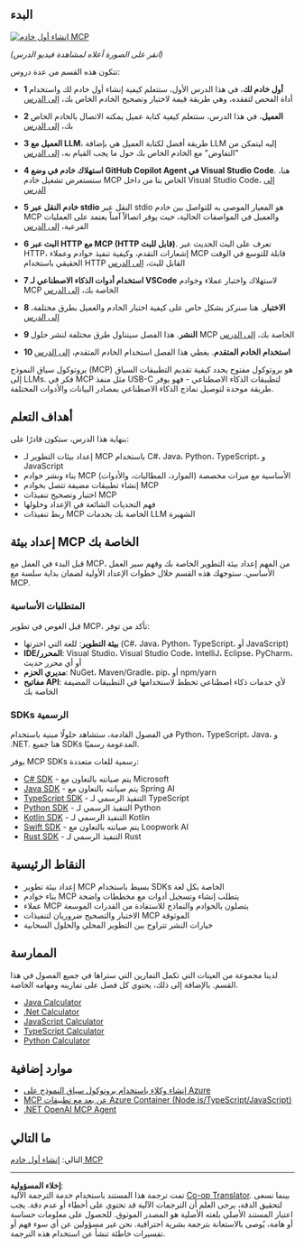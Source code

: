 <!--
CO_OP_TRANSLATOR_METADATA:
{
  "original_hash": "94b861de00829c34912ac36140f6183e",
  "translation_date": "2025-10-06T13:25:33+00:00",
  "source_file": "03-GettingStarted/README.md",
  "language_code": "ar"
}
-->
## البدء  

[![إنشاء أول خادم MCP](../../../translated_images/04.0ea920069efd979a0b2dad51e72c1df7ead9c57b3305796068a6cee1f0dd6674.ar.png)](https://youtu.be/sNDZO9N4m9Y)

_(انقر على الصورة أعلاه لمشاهدة فيديو الدرس)_

تتكون هذه القسم من عدة دروس:

- **1 أول خادم لك**، في هذا الدرس الأول، ستتعلم كيفية إنشاء أول خادم لك واستخدام أداة الفحص لتفقده، وهي طريقة قيمة لاختبار وتصحيح الخادم الخاص بك، [إلى الدرس](01-first-server/README.md)

- **2 العميل**، في هذا الدرس، ستتعلم كيفية كتابة عميل يمكنه الاتصال بالخادم الخاص بك، [إلى الدرس](02-client/README.md)

- **3 العميل مع LLM**، طريقة أفضل لكتابة العميل هي بإضافة LLM إليه ليتمكن من "التفاوض" مع الخادم الخاص بك حول ما يجب القيام به، [إلى الدرس](03-llm-client/README.md)

- **4 استهلاك خادم في وضع GitHub Copilot Agent في Visual Studio Code**. هنا، سنستعرض تشغيل خادم MCP الخاص بنا من داخل Visual Studio Code، [إلى الدرس](04-vscode/README.md)

- **5 خادم النقل عبر stdio** النقل عبر stdio هو المعيار الموصى به للتواصل بين خادم MCP والعميل في المواصفات الحالية، حيث يوفر اتصالاً آمناً يعتمد على العمليات الفرعية، [إلى الدرس](05-stdio-server/README.md)

- **6 البث عبر HTTP مع MCP (HTTP قابل للبث)**. تعرف على البث الحديث عبر HTTP، إشعارات التقدم، وكيفية تنفيذ خوادم وعملاء MCP قابلة للتوسع في الوقت الحقيقي باستخدام HTTP القابل للبث، [إلى الدرس](06-http-streaming/README.md)

- **7 استخدام أدوات الذكاء الاصطناعي لـ VSCode** لاستهلاك واختبار عملاء وخوادم MCP الخاصة بك، [إلى الدرس](07-aitk/README.md)

- **8 الاختبار**. هنا سنركز بشكل خاص على كيفية اختبار الخادم والعميل بطرق مختلفة، [إلى الدرس](08-testing/README.md)

- **9 النشر**. هذا الفصل سيتناول طرق مختلفة لنشر حلول MCP الخاصة بك، [إلى الدرس](09-deployment/README.md)

- **10 استخدام الخادم المتقدم**. يغطي هذا الفصل استخدام الخادم المتقدم، [إلى الدرس](./10-advanced/README.md)

بروتوكول سياق النموذج (MCP) هو بروتوكول مفتوح يحدد كيفية تقديم التطبيقات السياق إلى LLMs. فكر في MCP مثل منفذ USB-C لتطبيقات الذكاء الاصطناعي - فهو يوفر طريقة موحدة لتوصيل نماذج الذكاء الاصطناعي بمصادر البيانات والأدوات المختلفة.

## أهداف التعلم

بنهاية هذا الدرس، ستكون قادرًا على:

- إعداد بيئات التطوير لـ MCP باستخدام C#، Java، Python، TypeScript، و JavaScript
- بناء ونشر خوادم MCP الأساسية مع ميزات مخصصة (الموارد، المطالبات، والأدوات)
- إنشاء تطبيقات مضيفة تتصل بخوادم MCP
- اختبار وتصحيح تنفيذات MCP
- فهم التحديات الشائعة في الإعداد وحلولها
- ربط تنفيذات MCP الخاصة بك بخدمات LLM الشهيرة

## إعداد بيئة MCP الخاصة بك

قبل البدء في العمل مع MCP، من المهم إعداد بيئة التطوير الخاصة بك وفهم سير العمل الأساسي. ستوجهك هذه القسم خلال خطوات الإعداد الأولية لضمان بداية سلسة مع MCP.

### المتطلبات الأساسية

قبل الغوص في تطوير MCP، تأكد من توفر:

- **بيئة التطوير**: للغة التي اخترتها (C#، Java، Python، TypeScript، أو JavaScript)
- **IDE/المحرر**: Visual Studio، Visual Studio Code، IntelliJ، Eclipse، PyCharm، أو أي محرر حديث
- **مديري الحزم**: NuGet، Maven/Gradle، pip، أو npm/yarn
- **مفاتيح API**: لأي خدمات ذكاء اصطناعي تخطط لاستخدامها في التطبيقات المضيفة الخاصة بك

### SDKs الرسمية

في الفصول القادمة، ستشاهد حلولًا مبنية باستخدام Python، TypeScript، Java، و .NET. هنا جميع SDKs المدعومة رسميًا.

يوفر MCP SDKs رسمية للغات متعددة:
- [C# SDK](https://github.com/modelcontextprotocol/csharp-sdk) - يتم صيانته بالتعاون مع Microsoft
- [Java SDK](https://github.com/modelcontextprotocol/java-sdk) - يتم صيانته بالتعاون مع Spring AI
- [TypeScript SDK](https://github.com/modelcontextprotocol/typescript-sdk) - التنفيذ الرسمي لـ TypeScript
- [Python SDK](https://github.com/modelcontextprotocol/python-sdk) - التنفيذ الرسمي لـ Python
- [Kotlin SDK](https://github.com/modelcontextprotocol/kotlin-sdk) - التنفيذ الرسمي لـ Kotlin
- [Swift SDK](https://github.com/modelcontextprotocol/swift-sdk) - يتم صيانته بالتعاون مع Loopwork AI
- [Rust SDK](https://github.com/modelcontextprotocol/rust-sdk) - التنفيذ الرسمي لـ Rust

## النقاط الرئيسية

- إعداد بيئة تطوير MCP بسيط باستخدام SDKs الخاصة بكل لغة
- بناء خوادم MCP يتطلب إنشاء وتسجيل أدوات مع مخططات واضحة
- عملاء MCP يتصلون بالخوادم والنماذج للاستفادة من القدرات الموسعة
- الاختبار والتصحيح ضروريان لتنفيذات MCP الموثوقة
- خيارات النشر تتراوح بين التطوير المحلي والحلول السحابية

## الممارسة

لدينا مجموعة من العينات التي تكمل التمارين التي ستراها في جميع الفصول في هذا القسم. بالإضافة إلى ذلك، يحتوي كل فصل على تمارينه ومهامه الخاصة.

- [Java Calculator](./samples/java/calculator/README.md)
- [.Net Calculator](../../../03-GettingStarted/samples/csharp)
- [JavaScript Calculator](./samples/javascript/README.md)
- [TypeScript Calculator](./samples/typescript/README.md)
- [Python Calculator](../../../03-GettingStarted/samples/python)

## موارد إضافية

- [إنشاء وكلاء باستخدام بروتوكول سياق النموذج على Azure](https://learn.microsoft.com/azure/developer/ai/intro-agents-mcp)
- [MCP عن بعد مع تطبيقات Azure Container (Node.js/TypeScript/JavaScript)](https://learn.microsoft.com/samples/azure-samples/mcp-container-ts/mcp-container-ts/)
- [.NET OpenAI MCP Agent](https://learn.microsoft.com/samples/azure-samples/openai-mcp-agent-dotnet/openai-mcp-agent-dotnet/)

## ما التالي

التالي: [إنشاء أول خادم MCP](01-first-server/README.md)

---

**إخلاء المسؤولية**:  
تمت ترجمة هذا المستند باستخدام خدمة الترجمة الآلية [Co-op Translator](https://github.com/Azure/co-op-translator). بينما نسعى لتحقيق الدقة، يرجى العلم أن الترجمات الآلية قد تحتوي على أخطاء أو عدم دقة. يجب اعتبار المستند الأصلي بلغته الأصلية هو المصدر الموثوق. للحصول على معلومات حساسة أو هامة، يُوصى بالاستعانة بترجمة بشرية احترافية. نحن غير مسؤولين عن أي سوء فهم أو تفسيرات خاطئة تنشأ عن استخدام هذه الترجمة.